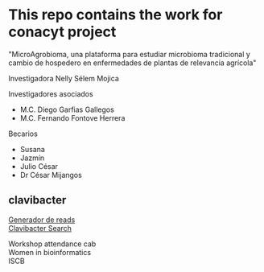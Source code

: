# This repo contains the work for conacyt project  
"MicroAgrobioma, una plataforma para estudiar microbioma tradicional y cambio de hospedero en enfermedades de plantas de relevancia agrícola"

Investigadora 
Nelly Sélem Mojica  

Investigadores asociados  
- M.C. Diego Garfias Gallegos  
- M.C. Fernando Fontove Herrera   

Becarios  
- Susana
- Jazmín 
- Julio César
- Dr César Mijangos  

## clavibacter
[Generador de reads](https://github.com/CamilaSilva1995/Tesis_Maestria/tree/main/Generador_de_reads)  
[Clavibacter Search](https://bedxxe.github.io/clavibacter/)  

Workshop attendance 
cab  
Women in bioinformatics  
ISCB  
